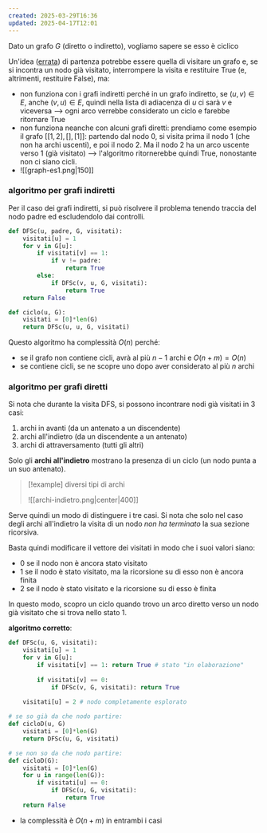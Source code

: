 ```yaml
---
created: 2025-03-29T16:36
updated: 2025-04-17T12:01
---
```

Dato un grafo $G$ (diretto o indiretto), vogliamo sapere se esso è ciclico

Un'idea (<u>errata</u>) di partenza potrebbe essere quella di visitare un grafo e, se si incontra un nodo già visitato, interrompere la visita e restituire $\text{True}$ (e, altrimenti, restituire $\text{False}$), ma:
- non funziona con i grafi indiretti perché in un grafo indiretto, se $(u,v)\in E$, anche $(v,u)\in E$, quindi nella lista di adiacenza di $u$ ci sarà $v$ e viceversa ⟶ ogni arco verrebbe considerato un ciclo e farebbe ritornare True
- non funziona neanche con alcuni grafi diretti: prendiamo come esempio il grafo $[[1, 2], [], [1] ]$: partendo dal nodo $0$, si visita prima il nodo $1$ (che non ha archi uscenti), e poi il nodo $2$. Ma il nodo $2$ ha un arco uscente verso $1$ (già visitato) ⟶ l'algoritmo ritornerebbe quindi $\text{True}$, nonostante non ci siano cicli.
- ![[graph-es1.png|150]]

### algoritmo per grafi indiretti
Per il caso dei grafi indiretti, si può risolvere il problema tenendo traccia del nodo padre ed escludendolo dai controlli.

```python
def DFSc(u, padre, G, visitati):
	visitati[u] = 1
	for v in G[u]:
		if visitati[v] == 1:
			if v != padre:
				return True
		else:
			if DFSc(v, u, G, visitati):
				return True
	return False

def ciclo(u, G):
	visitati = [0]*len(G)
	return DFSc(u, u, G, visitati)
```

Questo algoritmo ha complessità $O(n)$ perché:
- se il grafo non contiene cicli, avrà al più $n-1$ archi e $O(n+m)=O(n)$
- se contiene cicli, se ne scopre uno dopo aver considerato al più $n$ archi
### algoritmo per grafi diretti
Si nota che durante la visita DFS, si possono incontrare nodi già visitati in 3 casi:
1) archi in avanti (da un antenato a un discendente)
2) archi all'indietro (da un discendente a un antenato)
3) archi di attraversamento (tutti gli altri)

Solo gli **archi all'indietro** mostrano la presenza di un ciclo (un nodo punta a un suo antenato).

>[!example] diversi tipi di archi
>
>![[archi-indietro.png|center|400]]

Serve quindi un modo di distinguere i tre casi.
Si nota che solo nel caso degli archi all'indietro la visita di un nodo *non ha terminato* la sua sezione ricorsiva.

Basta quindi modificare il vettore dei visitati in modo che i suoi valori siano:
- $0$ se il nodo non è ancora stato visitato 
- $1$ se il nodo è stato visitato, ma la ricorsione su di esso non è ancora finita
- $2$ se il nodo è stato visitato e la ricorsione su di esso è finita

In questo modo, scopro un ciclo quando trovo un arco diretto verso un nodo già visitato che si trova nello stato $1$.

**algoritmo corretto**:
```python
def DFSc(u, G, visitati):
	visitati[u] = 1
	for v in G[u]:
		if visitati[v] == 1: return True # stato "in elaborazione"
			
		if visitati[v] == 0:
			if DFSc(v, G, visitati): return True
	
	visitati[u] = 2 # nodo completamente esplorato

# se so già da che nodo partire:
def cicloD(u, G)
	visitati = [0]*len(G)
	return DFSc(u, G, visitati)

# se non so da che nodo partire:
def cicloD(G):
	visitati = [0]*len(G)
	for u in range(len(G)):
		if visitati[u] == 0:
			if DFSc(u, G, visitati):
				return True
	return False
```

- la complessità è $O(n+m)$ in entrambi i casi 